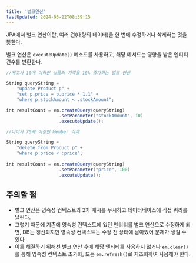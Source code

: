 ```yaml
---
title: '벌크연산'
lastUpdated: 2024-05-22T08:39:15
---
```

JPA에서 벌크 연산이란, 여러 건(대량의 데이터)을 한 번에 수정하거나 삭제하는 것을 뜻한다.

벌크 연산은 `executeUpdate()` 메소드를 사용하고, 해당 메서드는 영향을 받은 엔티티 건수를 반환한다.

```java
//재고가 10개 이하인 상품의 가격을 10% 증가하는 벌크 연산

String queryString =
    "update Product p" +
    "set p.price = p.price * 1.1" + 
    "where p.stockAmount < :stockAmount";

int resultCount = em.createQuery(queryString)
                    .setParameter("stockAmount", 10)
                    .executeUpdate();
```

```java
//나이가 70세 이상인 Member 삭제

String queryString =    
    "delete from Product p" + 
    "where p.price < :price";
    
int resultCount = em.createQuery(queryString)                    
                    .setParameter("price", 100)      
                    .excuteUpdate();
```

## 주의할 점
- 벌크 연산은 영속성 컨텍스트와 2차 캐시를 무시하고 데이터베이스에 직접 쿼리를 날린다. 
- 그렇기 때문에 기존에 영속성 컨텍스트에 있던 엔티티를 벌크 연산으로 수정하게 되면, DB는 갱신되지만 영속성 컨텍스트는 수정 전 상태에 남아있어 문제가 생길 수 있다. 
- 이를 해결하기 위해선 벌크 연산 후에 해당 엔티티를 사용하지 않거나 `em.clear()`를 통해 영속성 컨텍스트 초기화, 또는 `em.refresh()`로 재조회하여 사용해야 한다.